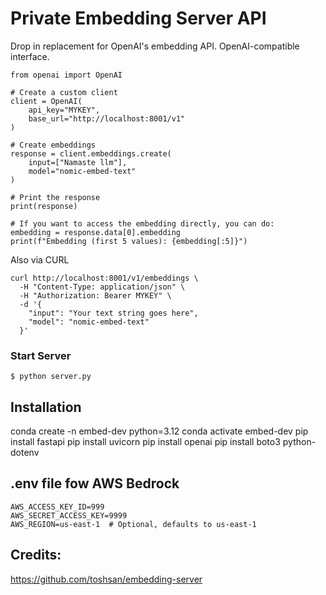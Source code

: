 # Private Embedding Server API

Drop in replacement for OpenAI's embedding API. OpenAI-compatible interface.
```
from openai import OpenAI

# Create a custom client
client = OpenAI(
    api_key="MYKEY",
    base_url="http://localhost:8001/v1"
)

# Create embeddings
response = client.embeddings.create(
    input=["Namaste llm"],
    model="nomic-embed-text"
)

# Print the response
print(response)

# If you want to access the embedding directly, you can do:
embedding = response.data[0].embedding
print(f"Embedding (first 5 values): {embedding[:5]}")
```

Also via CURL

```
curl http://localhost:8001/v1/embeddings \
  -H "Content-Type: application/json" \
  -H "Authorization: Bearer MYKEY" \
  -d '{
    "input": "Your text string goes here",
    "model": "nomic-embed-text"
  }'
```

### Start Server

```
$ python server.py
```


## Installation

conda create -n embed-dev python=3.12
conda activate embed-dev
pip install fastapi
pip install uvicorn
pip install openai
pip install boto3 python-dotenv

## .env file fow AWS Bedrock
```
AWS_ACCESS_KEY_ID=999
AWS_SECRET_ACCESS_KEY=9999
AWS_REGION=us-east-1  # Optional, defaults to us-east-1

```

## Credits:
https://github.com/toshsan/embedding-server






